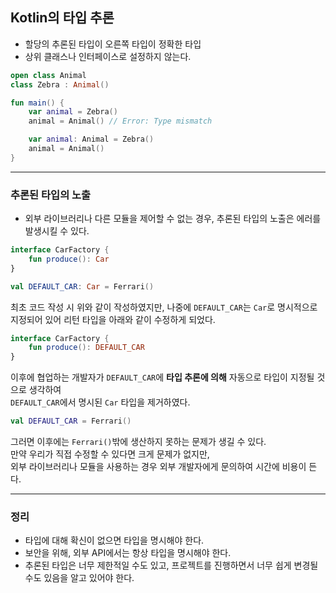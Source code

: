 ## Kotlin의 타입 추론
- 할당의 추론된 타입이 오른쪽 타입이 정확한 타입
- 상위 클래스나 인터페이스로 설정하지 않는다.

```kotlin
open class Animal
class Zebra : Animal()

fun main() {
    var animal = Zebra()
    animal = Animal() // Error: Type mismatch

    var animal: Animal = Zebra()
    animal = Animal()
}
```
---
### 추론된 타입의 노출
- 외부 라이브러리나 다른 모듈을 제어할 수 없는 경우, 추론된 타입의 노출은 에러를 발생시킬 수 있다. 

```kotlin
interface CarFactory {
    fun produce(): Car
}

val DEFAULT_CAR: Car = Ferrari()
```

최초 코드 작성 시 위와 같이 작성하였지만,
나중에 `DEFAULT_CAR`는 `Car`로 명시적으로 지정되어 있어 리턴 타입을 아래와 같이 수정하게 되었다.

``` kotlin
interface CarFactory {
    fun produce(): DEFAULT_CAR
}
```

이후에 협업하는 개발자가 `DEFAULT_CAR`에 **타입 추론에 의해** 자동으로 타입이 지정될 것으로 생각하여  
`DEFAULT_CAR`에서 명시된 `Car` 타입을 제거하였다.

```kotlin
val DEFAULT_CAR = Ferrari()
```

그러면 이후에는 `Ferrari()`밖에 생산하지 못하는 문제가 생길 수 있다.  
만약 우리가 직접 수정할 수 있다면 크게 문제가 없지만,  
외부 라이브러리나 모듈을 사용하는 경우 외부 개발자에게 문의하여 시간에 비용이 든다.

---

### 정리
- 타입에 대해 확신이 없으면 타입을 명시해야 한다.   
- 보안을 위해, 외부 API에서는 항상 타입을 명시해야 한다.
- 추론된 타입은 너무 제한적일 수도 있고, 프로젝트를 진행하면서 너무 쉽게 변경될 수도 있음을 알고 있어야 한다.